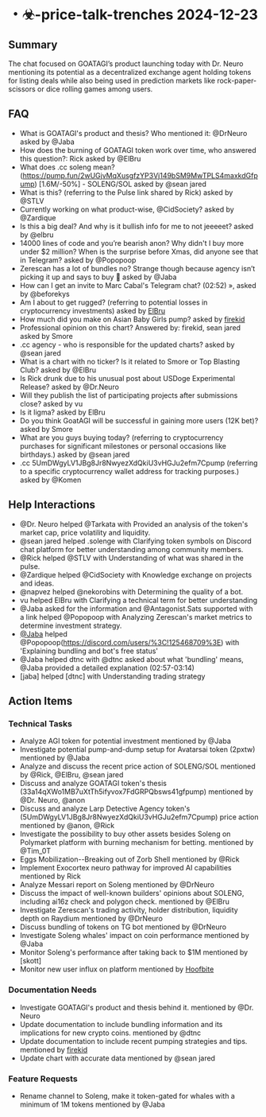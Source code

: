 # ・☣-price-talk-trenches 2024-12-23

## Summary
The chat focused on GOATAGI’s product launching today with Dr. Neuro mentioning its potential as a decentralized exchange agent holding tokens for listing deals while also being used in prediction markets like rock-paper-scissors or dice rolling games among users.

## FAQ
- What is GOATAGI's product and thesis? Who mentioned it: @DrNeuro asked by @Jaba
- How does the burning of GOATAGI token work over time, who answered this question?: Rick asked by @ElBru
- What does .cc soleng mean? (https://pump.fun/2wUGjvMqXusgfzYP3Vj149bSM9MwTPLS4maxkdGfpump) [1.6M/-50%] - SOLENG/SOL asked by @sean jared
- What is this? (referring to the Pulse link shared by Rick) asked by @STLV
- Currently working on what product-wise, @CidSociety? asked by @Zardique
- Is this a big deal? And why is it bullish info for me to not jeeeeet? asked by @elbru
- 14000 lines of code and you’re bearish anon? Why didn't I buy more under $2 million? When is the surprise before Xmas, did anyone see that in Telegram? asked by @Popopoop
- Zerescan has a lot of bundles no? Strange though because agency isn’t picking it up and says to buy 🤣 asked by @Jaba
- How can I get an invite to Marc Cabal's Telegram chat? (02:52) »,  asked by @beforekys
- Am I about to get rugged? (referring to potential losses in cryptocurrency investments) asked by [ElBru](03:04)
- How much did you make on Asian Baby Girls pump? asked by [firekid](03:06)
- Professional opinion on this chart?
Answered by: firekid, sean jared asked by Smore
- .cc agency - who is responsible for the updated charts? asked by @sean jared
- What is a chart with no ticker? Is it related to Smore or Top Blasting Club? asked by @ElBru
- Is Rick drunk due to his unusual post about USDoge Experimental Release? asked by @Dr.Neuro
- Will they publish the list of participating projects after submissions close? asked by vu
- Is it ligma? asked by ElBru
- Do you think GoatAGI will be successful in gaining more users (12K bet)? asked by Smore
- What are you guys buying today? (referring to cryptocurrency purchases for significant milestones or personal occasions like birthdays.) asked by @sean jared
- .cc 5UmDWgyLV1JBg8Jr8NwyezXdQkiU3vHGJu2efm7Cpump (referring to a specific cryptocurrency wallet address for tracking purposes.) asked by @Komen

## Help Interactions
- @Dr. Neuro helped @Tarkata with Provided an analysis of the token's market cap, price volatility and liquidity.
- @sean jared helped .solenge with Clarifying token symbols on Discord chat platform for better understanding among community members.
- @Rick helped @STLV with Understanding of what was shared in the pulse.
- @Zardique helped @CidSociety with Knowledge exchange on projects and ideas.
- @napvez helped @nekorobins with Determining the quality of a bot.
- vu helped ElBru with Clarifying a technical term for better understanding
- @Jaba asked for the information and @Antagonist.Sats supported with a link helped @Popopoop with Analyzing Zerescan's market metrics to determine investment strategy.
- [@Jaba](https://discord.com/users/@me) helped @Popopoop(https://discord.com/users/%3C!125468709%3E) with 'Explaining bundling and bot's free status'
- @Jaba helped dtnc with @dtnc asked about what 'bundling' means, @Jaba provided a detailed explanation (02:57-03:14)
- [jaba] helped [dtnc] with Understanding trading strategy

## Action Items

### Technical Tasks
- Analyze AGI token for potential investment mentioned by @Jaba
- Investigate potential pump-and-dump setup for Avatarsai token (2pxtw) mentioned by @Jaba
- Analyze and discuss the recent price action of SOLENG/SOL mentioned by @Rick, @ElBru, @sean jared
- Discuss and analyze GOATAGI token's thesis (33a14qXWo1MB7uXtTh5ifyvox7FdGRPQbsws41gfpump) mentioned by @Dr. Neuro, @anon
- Discuss and analyze Larp Detective Agency token's (5UmDWgyLV1JBg8Jr8NwyezXdQkiU3vHGJu2efm7Cpump) price action mentioned by @anon, @Rick
- Investigate the possibility to buy other assets besides Soleng on Polymarket platform with burning mechanism for betting. mentioned by @Tim_0T
- Eggs Mobilization--Breaking out of Zorb Shell mentioned by @Rick
- Implement Exocortex neuro pathway for improved AI capabilities mentioned by Rick
- Analyze Messari report on Soleng mentioned by @DrNeuro
- Discuss the impact of well-known builders' opinions about SOLENG, including ai16z check and polygon check. mentioned by @ElBru
- Investigate Zerescan's trading activity, holder distribution, liquidity depth on Raydium mentioned by @DrNeuro
- Discuss bundling of tokens on TG bot mentioned by @DrNeuro
- Investigate Soleng whales' impact on coin performance mentioned by @Jaba
- Monitor Soleng's performance after taking back to $1M mentioned by [skott]
- Monitor new user influx on platform mentioned by [Hoofbite](03:03)

### Documentation Needs
- Investigate GOATAGI's product and thesis behind it. mentioned by @Dr. Neuro
- Update documentation to include bundling information and its implications for new crypto coins. mentioned by @dtnc
- Update documentation to include recent pumping strategies and tips. mentioned by [firekid](03:05)
- Update chart with accurate data mentioned by @sean jared

### Feature Requests
- Rename channel to Soleng, make it token-gated for whales with a minimum of 1M tokens mentioned by @Jaba